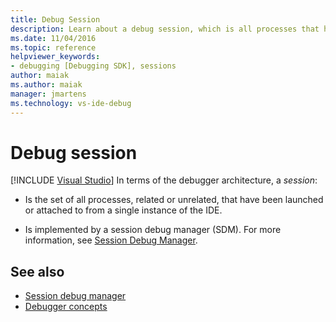 ```yaml
---
title: Debug Session
description: Learn about a debug session, which is all processes that have been launched or attached to from a single instance of the IDE.
ms.date: 11/04/2016
ms.topic: reference
helpviewer_keywords:
- debugging [Debugging SDK], sessions
author: maiak
ms.author: maiak
manager: jmartens
ms.technology: vs-ide-debug
---
```

# Debug session

 [!INCLUDE [Visual Studio](~/includes/applies-to-version/vs-windows-only.md)]
In terms of the debugger architecture, a *session*:

- Is the set of all processes, related or unrelated, that have been launched or attached to from a single instance of the IDE.

- Is implemented by a session debug manager (SDM). For more information, see [Session Debug Manager](../../extensibility/debugger/session-debug-manager.md).

## See also
- [Session debug manager](../../extensibility/debugger/session-debug-manager.md)
- [Debugger concepts](../../extensibility/debugger/debugger-concepts.md)
